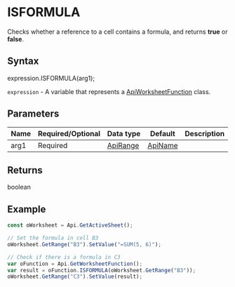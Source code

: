 # ISFORMULA

Checks whether a reference to a cell contains a formula, and returns **true** or **false**.

## Syntax

expression.ISFORMULA(arg1);

`expression` - A variable that represents a [ApiWorksheetFunction](../ApiWorksheetFunction.md) class.

## Parameters

| **Name** | **Required/Optional** | **Data type** | **Default** | **Description** |
| ------------- | ------------- | ------------- | ------------- | ------------- |
| arg1 | Required | [ApiRange](../../ApiRange/ApiRange.md) | [ApiName](../../ApiName/ApiName.md) |  | A cell range to test. This argument can be a range or a range name. |

## Returns

boolean

## Example



```javascript
const oWorksheet = Api.GetActiveSheet();

// Set the formula in cell B3
oWorksheet.GetRange("B3").SetValue("=SUM(5, 6)");

// Check if there is a formula in C3
var oFunction = Api.GetWorksheetFunction();
var result = oFunction.ISFORMULA(oWorksheet.GetRange("B3"));
oWorksheet.GetRange("C3").SetValue(result);

```
